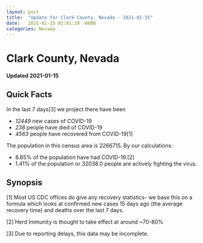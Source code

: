 ```yaml
---
layout: post
title:  "Update for Clark County, Nevada - 2021-01-15"
date:   2021-01-15 01:01:29 -0600
categories: Nevada
---
```


# Clark County, Nevada
#### Updated 2021-01-15

## Quick Facts

In the last 7 days[3] we project there have been
- *12449* new cases of COVID-19
- *238* people have died of COVID-19
- *4563* people have recovered from COVID-19[1]

The population in this census area is 2266715. By our calculations:
- 8.65% of the population have had COVID-19.[2]
- 1.41% of the population or 32038.0 people are actively fighting the virus.

## Synopsis




[1] Most US CDC offices do give any recovery statistics- we base this on a formula which looks at confirmed new cases
15 days ago (the average recovery time) and deaths over the last 7 days.

[2] Herd Immunity is thought to take effect at around ~70-80%

[3] Due to reporting delays, this data may be incomplete.
 
    